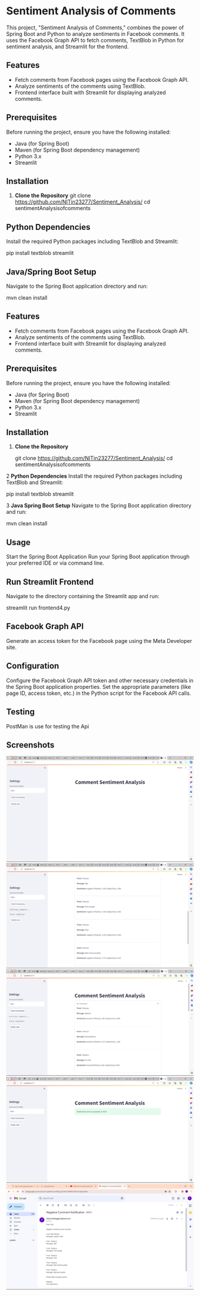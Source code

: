 # Sentiment Analysis of Comments

This project, "Sentiment Analysis of Comments," combines the power of Spring Boot and Python to analyze sentiments in Facebook comments. It uses the Facebook Graph API to fetch comments, TextBlob in Python for sentiment analysis, and Streamlit for the frontend.

## Features

- Fetch comments from Facebook pages using the Facebook Graph API.
- Analyze sentiments of the comments using TextBlob.
- Frontend interface built with Streamlit for displaying analyzed comments.

## Prerequisites

Before running the project, ensure you have the following installed:
- Java (for Spring Boot)
- Maven (for Spring Boot dependency management)
- Python 3.x
- Streamlit

## Installation

1. **Clone the Repository**
   git clone https://github.com/NITin23277/Sentiment_Analysis/
   cd sentimentAnalysisofcomments



## Python Dependencies
Install the required Python packages including TextBlob and Streamlit:

pip install textblob streamlit


## Java/Spring Boot Setup
Navigate to the Spring Boot application directory and run:


mvn clean install



## Features

- Fetch comments from Facebook pages using the Facebook Graph API.
- Analyze sentiments of the comments using TextBlob.
- Frontend interface built with Streamlit for displaying analyzed comments.

## Prerequisites

Before running the project, ensure you have the following installed:
- Java (for Spring Boot)
- Maven (for Spring Boot dependency management)
- Python 3.x
- Streamlit

## Installation

1. **Clone the Repository**
   
   git clone https://github.com/NITin23277/Sentiment_Analysis/
   cd sentimentAnalysisofcomments

   
2 **Python Dependencies**
Install the required Python packages including TextBlob and Streamlit:

pip install textblob streamlit

3 **Java Spring Boot Setup**
Navigate to the Spring Boot application directory and run:

mvn clean install


## Usage
Start the Spring Boot Application
Run your Spring Boot application through your preferred IDE or via command line.

## Run Streamlit Frontend
Navigate to the directory containing the Streamlit app and run:

streamlit run frontend4.py

## Facebook Graph API
Generate an access token for the Facebook page using the Meta Developer site.

## Configuration
Configure the Facebook Graph API token and other necessary credentials in the Spring Boot application properties.
Set the appropriate parameters (like page ID, access token, etc.) in the Python script for the Facebook API calls.

## Testing
PostMan is use for testing the Api


## Screenshots
![Screenshot 1](https://github.com/NITin23277/Sentiment_Analysis/blob/main/images/s5.png)
![Screenshot 2](https://github.com/NITin23277/Sentiment_Analysis/blob/main/images/s4.png)
![Screenshot 3](https://github.com/NITin23277/Sentiment_Analysis/blob/main/images/s2.png)
![Screenshot 4](https://github.com/NITin23277/Sentiment_Analysis/blob/main/images/s1.png)
![Screenshot 5](https://github.com/NITin23277/Sentiment_Analysis/blob/main/images/s3.png)
